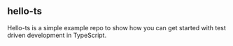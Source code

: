 ## hello-ts

Hello-ts is a simple example repo to show how you can get started with test driven development in TypeScript.


